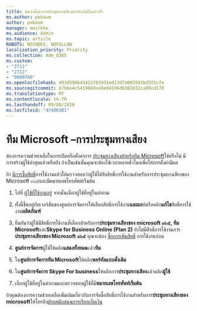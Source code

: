 ```yaml
---
title: ฉันจะตั้งค่าการประชุมทางเสียงสำหรับทีมได้อย่างไร
ms.author: pebaum
author: pebaum
manager: mnirkhe
ms.audience: Admin
ms.topic: article
ROBOTS: NOINDEX, NOFOLLOW
localization_priority: Priority
ms.collection: Adm_O365
ms.custom:
- "2711"
- "2712"
- "9000766"
ms.openlocfilehash: d93d598643422f83931ed13d7a002901bd555cfe
ms.sourcegitcommit: b7bbe4c5419668ce8e84196db382032ca09cd176
ms.translationtype: MT
ms.contentlocale: th-TH
ms.lasthandoff: 09/08/2020
ms.locfileid: "47406381"
---
```

# <a name="microsoft-teams--audio-conferencing"></a>ทีม Microsoft –การประชุมทางเสียง

ต้องการความช่วยเหลือในการเปิดหรือตั้งค่าการ [ประชุมทางเสียงสำหรับทีม Microsoft](https://docs.microsoft.com/microsoftteams/set-up-audio-conferencing-in-teams)ใช่หรือไม่  มีการสร้างผู้ใช้ล่าสุดแล้วหรือยัง ถ้าเป็นเช่นนั้นคุณจะต้องใช้เวลาหลายชั่วโมงเพื่อให้การตั้งค่ามีผล

ถ้า [มีการซื้อสิทธิ์](https://docs.microsoft.com/microsoftteams/set-up-audio-conferencing-in-teams#step-2-get-and-assign-licenses)การใช้งานแล้วให้ตรวจสอบว่าผู้ใช้ได้รับสิทธิ์การใช้งานสำหรับการประชุมทางเสียงของ Microsoft ๓๖๕และมีหมายเลขโทรศัพท์เริ่มต้น

1. ไปที่ [ผู้ใช้ที่ใช้งานอยู่](https://admin.microsoft.com/Adminportal/Home?source=applauncher#/users) จากนั้นเลือกผู้ใช้ที่อยู่ในคำถาม

2. ทั้งนี้ขึ้นอยู่กับเวอร์ชันของศูนย์การจัดการให้เลือกสิทธิ์การใช้งาน**และแอ**ปหรือคลิก**แก้ไข**สิทธิ์การใช้งาน**ผลิตภัณฑ์**

3. ยืนยันว่าผู้ใช้มีสิทธิ์การใช้งานที่เลือกสำหรับการ**ประชุมทางเสียงของ microsoft ๓๖๕, ทีม Microsoft**และ**Skype for Business Online (Plan 2)** ถ้าไม่มีสิทธิ์การใช้งานการ **ประชุมทางเสียงของ Microsoft ๓๖๕** คุณจะต้อง [ซื้อการเพิ่มสิทธิ์](https://docs.microsoft.com/microsoftteams/teams-add-on-licensing/microsoft-teams-add-on-licensing?tabs=small-business) การใช้งานก่อน

4. **ศูนย์การจัดการ**ผู้ใช้ให้คลิก**แสดงทั้งหมด**แล้ว**ทีม**

5. ใน**ศูนย์การจัดการทีม Microsoft**ให้คลิก**พอร์ทัลแบบดั้งเดิม**

6. ใน**ศูนย์การจัดการ Skype For business**ให้คลิกการ**ประชุมทางเสียง**แล้วคลิก**ผู้ใช้**

7. เลือกผู้ใช้ที่อยู่ในคำถามและตรวจสอบผู้ใช้ที่มี**หมายเลขโทรศัพท์เริ่มต้น**

ถ้าคุณต้องการความช่วยเหลือเพิ่มเติมเกี่ยวกับการจัดซื้อสิทธิ์การใช้งานสำหรับการ**ประชุมทางเสียงของ microsoft**ให้โทรถึง[ฝ่ายสนับสนุนการเรียกเก็บเงิน](https://docs.microsoft.com/microsoft-365/admin/contact-support-for-business-products?view=o365-worldwide#phone-support)
